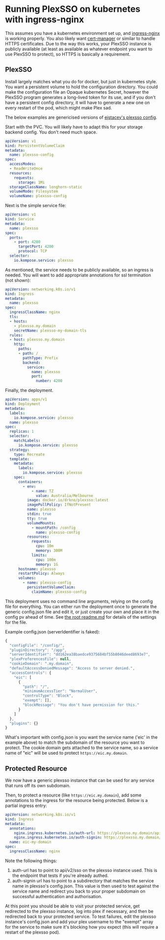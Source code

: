 # Running PlexSSO on kubernetes with ingress-nginx

This assumes you have a kubernetes environment set up, and [ingress-nginx](https://kubernetes.github.io/ingress-nginx/) is working properly. You also likely want [cert-manager](https://cert-manager.io/) or similar to handle HTTPS certificates. Due to the way this works, your PlexSSO instance is publicly available (at least as available as whatever endpoint you want to use PlexSSO to protect), so HTTPS is basically a requirement.

## PlexSSO

Install largely matches what you do for docker, but just in kubernetes style. You want a persistent volume to hold the configuration directory. You could make the configuration file an Opaque kubernetes Secret, however the PlexSSO program generates a long-lived token for its use, and if you don't have a persistent config directory, it will have to generate a new one on every restart of the pod, which might make Plex sad.

The below examples are genericised versions of [ejstacey's plexsso config](https://gitea.joyrex.net/ejstacey/kube-configs/src/branch/main/infra/plexsso).

Start with the PVC. You will likely have to adapt this for your storage backend config. You don't need much space.

```yaml
apiVersion: v1
kind: PersistentVolumeClaim
metadata:
  name: plexsso-config
spec:
  accessModes:
  - ReadWriteOnce
  resources:
    requests:
      storage: 1Mi
  storageClassName: longhorn-static
  volumeMode: Filesystem
  volumeName: plexsso-config
```

Next is the simple service file:

```yaml
apiVersion: v1
kind: Service
metadata:
  name: plexsso
spec:
  ports:
    - port: 4200
      targetPort: 4200
      protocol: TCP
  selector:
    io.kompose.service: plexsso
```

As mentioned, the service needs to be publicly available, so an ingress is needed. You will want to add appropriate annotations for ssl termination (not shown):

```yaml
apiVersion: networking.k8s.io/v1
kind: Ingress
metadata:
  name: plexsso
spec:
  ingressClassName: nginx
  tls:
  - hosts:
    - plexsso.my.domain
    secretName: plexsso-my-domain-tls
  rules:
  - host: plexsso.my.domain
    http:
      paths:
      - path: /
        pathType: Prefix
        backend:
          service:
            name: plexsso
            port:
              number: 4200
```

Finally, the deployment.

```yaml
apiVersion: apps/v1
kind: Deployment
metadata:
  labels:
    io.kompose.service: plexsso
  name: plexsso
spec:
  replicas: 1
  selector:
    matchLabels:
      io.kompose.service: plexsso
  strategy:
    type: Recreate
  template:
    metadata:
      labels:
        io.kompose.service: plexsso
    spec:
      containers:
        - env:
            - name: TZ
              value: Australia/Melbourne
          image: docker.io/drkno/plexsso:latest
          imagePullPolicy: IfNotPresent
          name: plexsso
          stdin: true
          tty: true
          volumeMounts:
            - mountPath: /config
              name: plexsso-config
          resources:
            requests:
              cpu: 10m
              memory: 300M
            limits:
              cpu: 100m
              memory: 1G
      hostname: plexsso
      restartPolicy: Always
      volumes:
        - name: plexsso-config
          persistentVolumeClaim:
            claimName: plexsso-config
```

This deployment uses no command line arguments, relying on the config file for everything. You can either run the deployment once to generate the generic config.json file and edit it, or just create your own and place it in the config pv ahead of time. See [the root readme.md](https://github.com/drkno/PlexSSO/blob/main/Readme.md) for details of the settings for the file.

Example config.json (serverIdentifier is faked):

```js
{
  "configFile": "/config/",
  "pluginDirectory": "/app",
  "serverIdentifier": "dd162ea38baedce9375684bf55b8046deed8693e7",
  "plexPreferencesFile": null,
  "cookieDomain": ".my.domain",
  "defaultAccessDeniedMessage": "Access to server denied.",
  "accessControls": {
    "eic": [
      {
        "path": "/",
        "minimumAccessTier": "NormalUser",
        "controlType": "Block",
        "exempt": [],
        "blockMessage": "You don't have permission for this."
      }
    ]
  },
  "plugins": {}
}
```

What's important with config.json is you want the service name ('eic' in the example above) to match the subdomain of the resource you want to protect. The cookie domain gets attached to the service name, so a service name of "eic" will be used to protect `https://eic.my.domain`.

## Protected Resource

We now have a generic plexsso instance that can be used for any service that runs off its own subdomain.

Then, to protect a resource (like `https://eic.my.domain`), add some annotations to the ingress for the resource being protected. Below is a partial ingress entry:

```yaml
apiVersion: networking.k8s.io/v1
kind: Ingress
metadata:
  annotations:
    nginx.ingress.kubernetes.io/auth-url: https://plexsso.my.domain/api/v2/sso
    nginx.ingress.kubernetes.io/auth-signin: https://plexsso.my.domain/eic
  name: eic-my-domain
spec:
  ingressClassName: nginx
```

Note the following things:

1. auth-url has to point to api/v2/sso on the plexsso instance used. This is the endpoint that tests if you're already authed.
2. auth-signin url has to point to a subdirectory that matches the service name in plexsso's config.json. This value is then used to test against the service name and redirect you back to your proper subdomain on successful authentication and authorisation.

At this point you should be able to visit your protected service, get redirected to the plexsso instance, log into plex if necessary, and then be redirected back to your protected service. To test failures, edit the plexsso instance's config.json and add your plex username to the "exempt" array for the service to make sure it's blocking how you expect (this will require a restart of the plexsso pod).

